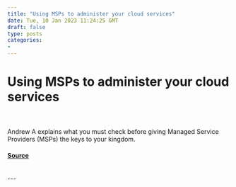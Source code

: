 ```yaml
---
title: "Using MSPs to administer your cloud services"
date: Tue, 10 Jan 2023 11:24:25 GMT
draft: false
type: posts
categories: 
- 
---
```

# Using MSPs to administer your cloud services

<br/>

<br/>
Andrew A explains what you must check before giving Managed Service Providers (MSPs) the keys to your kingdom.

#### [Source](https://www.ncsc.gov.uk/blog-post/using-msps-to-administer-your-cloud-services)

<br/>
---
